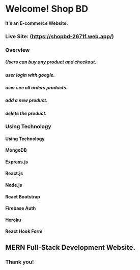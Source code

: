 # Welcome! Shop BD 

#### It's an E-commerce Website. 

### Live Site: (https://shopbd-2671f.web.app/)


### Overview

##### Users can buy any product and checkout.
##### user login with google.
##### user see all orders products.
##### add a new product.
##### delete the product.

### Using Technology

#### Using Technology
#### MongoDB
#### Express.js
#### React.js
#### Node.js
#### React Bootstrap
#### Firebase Auth
#### Heroku
#### React Hook Form

## MERN Full-Stack Development Website.

### Thank you!
